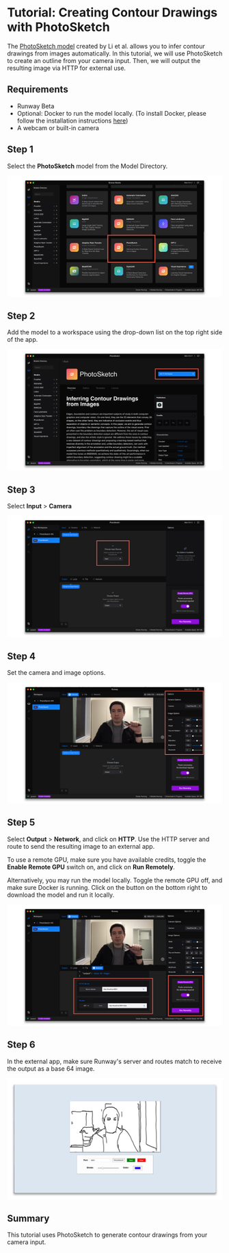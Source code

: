 
# Tutorial: Creating Contour Drawings with PhotoSketch

The [PhotoSketch model](https://arxiv.org/pdf/1901.00542.pdf) created by Li et al. allows you to infer contour drawings from images automatically.
In this tutorial, we will use PhotoSketch to create an outline from your camera input. Then, we will output the resulting image via HTTP for external use.

## Requirements
* Runway Beta
* Optional: Docker to run the model locally. (To install Docker, please follow the installation instructions [here](https://docs.runwayapp.ai/#/installation?id=download-docker))
* A webcam or built-in camera

## Step 1

Select the **PhotoSketch** model from the Model Directory.

![Select Model](images/tutorial_photosketch/01_select_model.png)

## Step 2

Add the model to a workspace using the drop-down list on the top right
side of the app.

![Add to Workspace](images/tutorial_photosketch/02_add_to_workspace.png)

## Step 3

Select **Input** > **Camera**

![Set Input](images/tutorial_photosketch/03_set_input.png)

## Step 4

Set the camera and image options.

![Settings](images/tutorial_photosketch/04_settings.png)

## Step 5

Select **Output** > **Network**, and click on **HTTP**.
Use the HTTP server and route to send the resulting image to an external app.

To use a remote GPU, make sure you have available credits, toggle the **Enable Remote GPU** switch on, and click on **Run Remotely**.

Alternatively, you may run the model locally. Toggle the remote GPU off, and make sure Docker is running. Click on the button on the bottom right to download the model and run it locally.

![HTTP Output](images/tutorial_photosketch/05_http.png)

## Step 6

In the external app, make sure Runway's server and routes match to receive the output as a base 64 image.

![Success](images/tutorial_photosketch/06_success.png)

## Summary

This tutorial uses PhotoSketch to generate contour drawings from your camera input.

